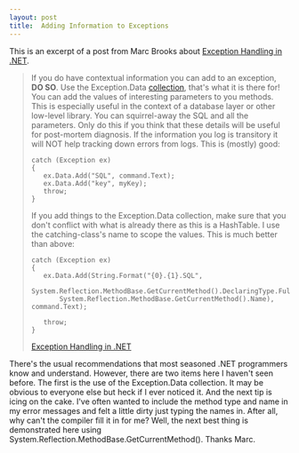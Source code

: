 ```yaml
---
layout: post
title:  Adding Information to Exceptions
---
```

This is an excerpt of a post from Marc Brooks about [Exception Handling in .NET](http://musingmarc.blogspot.com/2005/09/exception-handling-in-net-some-general.html).

> If you do have contextual information you can add to an exception, **DO SO**. Use the Exception.Data [collection](http://msdn2.microsoft.com/en-us/library/2wyfbc48%28en-us,vs.80%29.aspx), that's what it is there for! You can add the values of interesting parameters to you methods. This is especially useful in the context of a database layer or other low-level library. You can squirrel-away the SQL and all the parameters. Only do this if you think that these details will be useful for post-mortem diagnosis. If the information you log is transitory it will NOT help tracking down errors from logs. This is (mostly) good:
>     
>     catch (Exception ex)
>     {
>        ex.Data.Add("SQL", command.Text);
>        ex.Data.Add("key", myKey);
>        throw;
>     }
> 
> If you add things to the Exception.Data collection, make sure that you don't conflict with what is already there as this is a HashTable. I use the catching-class's name to scope the values. This is much better than above:
>     
>     catch (Exception ex)
>     {
>        ex.Data.Add(String.Format("{0}.{1}.SQL",
>            System.Reflection.MethodBase.GetCurrentMethod().DeclaringType.FullName,
>            System.Reflection.MethodBase.GetCurrentMethod().Name), command.Text);
>     
>        throw;
>     }
> 
> [Exception Handling in .NET](http://musingmarc.blogspot.com/2005/09/exception-handling-in-net-some-general.html)

There's the usual recommendations that most seasoned .NET programmers know and understand. However, there are two items here I haven't seen before. The first is the use of the Exception.Data collection. It may be obvious to everyone else but heck if I ever noticed it. And the next tip is icing on the cake. I've often wanted to include the method type and name in my error messages and felt a little dirty just typing the names in. After all, why can't the compiler fill it in for me? Well, the next best thing is demonstrated here using System.Reflection.MethodBase.GetCurrentMethod(). Thanks Marc.
